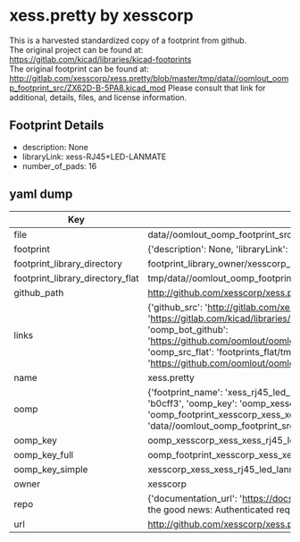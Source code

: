 # xess.pretty by xesscorp  
This is a harvested standardized copy of a footprint from github.  
The original project can be found at:  
https://gitlab.com/kicad/libraries/kicad-footprints  
The original footprint can be found at:
http://gitlab.com/xesscorp/xess.pretty/blob/master/tmp/data//oomlout_oomp_footprint_src/ZX62D-B-5PA8.kicad_mod
Please consult that link for additional, details, files, and license information.  
## Footprint Details
* description: None  
* libraryLink: xess-RJ45+LED-LANMATE  
* number_of_pads: 16  
## yaml dump  
| Key | Value |  
| --- | --- |  
| file | data//oomlout_oomp_footprint_src/xess.pretty/xess-RJ45+LED-LANMATE.kicad_mod |  
| footprint | {'description': None, 'libraryLink': 'xess-RJ45+LED-LANMATE', 'number_of_pads': 16} |  
| footprint_library_directory | footprint_library_owner/xesscorp_xess.pretty |  
| footprint_library_directory_flat | tmp/data//oomlout_oomp_footprint_src/footprints_flat/xesscorp_xess_xess_rj45_led_lanmate/working |  
| github_path | http://github.com/xesscorp/xess.pretty/blob/master/tmp/data//oomlout_oomp_footprint_src/xess-RJ45+LED-LANMATE.kicad_mod |  
| links | {'github_src': 'http://gitlab.com/xesscorp/xess.pretty/blob/master/tmp/data//oomlout_oomp_footprint_src/ZX62D-B-5PA8.kicad_mod', 'github_src_repo': 'https://gitlab.com/kicad/libraries/kicad-footprints', 'oomp_bot': 'tmp/data//oomlout_oomp_footprint_src/footprints/xesscorp_xess_xess_rj45_led_lanmate/working', 'oomp_bot_github': 'https://github.com/oomlout/oomlout_oomp_footprint_bot/tree/main/tmp/data//oomlout_oomp_footprint_src/footprints/xesscorp_xess_xess_rj45_led_lanmate/working', 'oomp_src_flat': 'footprints_flat/tmp/data//oomlout_oomp_footprint_src/footprints_flat/xesscorp_xess_xess_rj45_led_lanmate/working', 'oomp_src_flat_github': 'https://github.com/oomlout/oomlout_oomp_footprint_src/tree/main/tmp/data//oomlout_oomp_footprint_src/footprints_flat/xesscorp_xess_xess_rj45_led_lanmate/working'} |  
| name | xess.pretty |  
| oomp | {'footprint_name': 'xess_rj45_led_lanmate', 'library_name': 'xess', 'md5': 'b0cff3a0cb222fa98452d22433c5f12d', 'md5_10': 'b0cff3a0cb', 'md5_5': 'b0cff', 'md5_6': 'b0cff3', 'oomp_key': 'oomp_xesscorp_xess_xess_rj45_led_lanmate', 'oomp_key_extra': 'oomp_footprint_xesscorp_xess_xess_rj45_led_lanmate', 'oomp_key_full': 'oomp_footprint_xesscorp_xess_xess_rj45_led_lanmate_b0cff3', 'oomp_key_simple': 'xesscorp_xess_xess_rj45_led_lanmate', 'original_filename': 'data//oomlout_oomp_footprint_src/xess.pretty/xess-RJ45+LED-LANMATE.kicad_mod', 'owner_name': 'xesscorp'} |  
| oomp_key | oomp_xesscorp_xess_xess_rj45_led_lanmate |  
| oomp_key_full | oomp_footprint_xesscorp_xess_xess_rj45_led_lanmate |  
| oomp_key_simple | xesscorp_xess_xess_rj45_led_lanmate |  
| owner | xesscorp |  
| repo | {'documentation_url': 'https://docs.github.com/rest/overview/resources-in-the-rest-api#rate-limiting', 'message': "API rate limit exceeded for 84.66.142.224. (But here's the good news: Authenticated requests get a higher rate limit. Check out the documentation for more details.)"} |  
| url | http://github.com/xesscorp/xess.pretty |  

